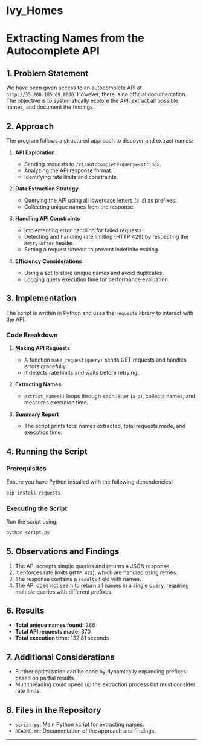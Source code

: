 # Ivy_Homes

# Extracting Names from the Autocomplete API

## 1. Problem Statement
We have been given access to an autocomplete API at `http://35.200.185.69:8000`. However, there is no official documentation. The objective is to systematically explore the API, extract all possible names, and document the findings.

## 2. Approach
The program follows a structured approach to discover and extract names:

1. **API Exploration**
   - Sending requests to `/v1/autocomplete?query=<string>`.
   - Analyzing the API response format.
   - Identifying rate limits and constraints.

2. **Data Extraction Strategy**
   - Querying the API using all lowercase letters (`a-z`) as prefixes.
   - Collecting unique names from the response.
   
3. **Handling API Constraints**
   - Implementing error handling for failed requests.
   - Detecting and handling rate limiting (HTTP 429) by respecting the `Retry-After` header.
   - Setting a request timeout to prevent indefinite waiting.

4. **Efficiency Considerations**
   - Using a set to store unique names and avoid duplicates.
   - Logging query execution time for performance evaluation.

## 3. Implementation
The script is written in Python and uses the `requests` library to interact with the API.

### **Code Breakdown**

1. **Making API Requests**
   - A function `make_request(query)` sends GET requests and handles errors gracefully.
   - It detects rate limits and waits before retrying.
   
2. **Extracting Names**
   - `extract_names()` loops through each letter (`a-z`), collects names, and measures execution time.

3. **Summary Report**
   - The script prints total names extracted, total requests made, and execution time.

## 4. Running the Script
### **Prerequisites**
Ensure you have Python installed with the following dependencies:
```sh
pip install requests
```

### **Executing the Script**
Run the script using:
```sh
python script.py
```

## 5. Observations and Findings
1. The API accepts simple queries and returns a JSON response.
2. It enforces rate limits (`HTTP 429`), which are handled using retries.
3. The response contains a `results` field with names.
4. The API does not seem to return all names in a single query, requiring multiple queries with different prefixes.

## 6. Results
- **Total unique names found:** 286
- **Total API requests made:** 370
- **Total execution time:** 132.81 seconds

## 7. Additional Considerations
- Further optimization can be done by dynamically expanding prefixes based on partial results.
- Multithreading could speed up the extraction process but must consider rate limits.

## 8. Files in the Repository
- `script.py`: Main Python script for extracting names.
- `README.md`: Documentation of the approach and findings.

---
